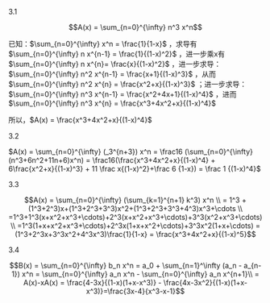 3.1

$$A(x) = \sum_{n=0}^{\infty} n^3 x^n$$

已知：$\sum_{n=0}^{\infty} x^n = \frac{1}{1-x}$ ，求导有 $\sum_{n=0}^{\infty} n x^{n-1} = \frac{1}{(1-x)^2}$ ，进一步乘x有 $\sum_{n=0}^{\infty} n x^{n}= \frac{x}{(1-x)^2}$  ，进一步求导： $\sum_{n=0}^{\infty} n^2 x^{n-1} = \frac{x+1}{(1-x)^3}$ ，从而 $\sum_{n=0}^{\infty} n^2 x^{n} = \frac{x^2+x}{(1-x)^3}$ ；进一步求导：$\sum_{n=0}^{\infty} n^3 x^{n-1} = \frac{x^2+4x+1}{(1-x)^4}$ ，进而$\sum_{n=0}^{\infty} n^3 x^{n} = \frac{x^3+4x^2+x}{(1-x)^4}$ 

所以，$A(x)  = \frac{x^3+4x^2+x}{(1-x)^4}$



3.2

$A(x) = \sum_{n=0}^{\infty} (_3^{n+3}) x^n = \frac16 (\sum_{n=0}^{\infty} (n^3+6n^2+11n+6)x^n) = \frac16(\frac{x^3+4x^2+x}{(1-x)^4} + 6\frac{x^2+x}{(1-x)^3} + 11 \frac x{(1-x)^2}+\frac 6 {1-x}) = \frac 1 {(1-x)^4}$

 

3.3

$$A(x)  = \sum_{n=0}^{\infty} (\sum_{k=1}^{n+1} k^3) x^n \\ = 1^3 + (1^3+2^3)x+(1^3+2^3+3^3)x^2+(1^3+2^3+3^3+4^3)x^3+\cdots \\ =1^3+1^3(x+x^2+x^3+\cdots)+2^3(x+x^2+x^3+\cdots)+3^3(x^2+x^3+\cdots) \\ =1^3(1+x+x^2+x^3+\cdots)+2^3x(1+x+x^2+\cdots)+3^3x^2(1+x+\cdots) = (1^3+2^3x+3^3x^2+4^3x^3)\frac{1}{1-x} = \frac{x^3+4x^2+x}{(1-x)^5}$$ 

3.4

$$B(x) = \sum_{n=0}^{\infty} b_n x^n = a_0 + \sum_{n=1}^\infty (a_n - a_{n-1}) x^n = \sum_{n=0}^{\infty} a_n x^n - \sum_{n=0}^{\infty} a_n x^{n+1}\\ = A(x)-xA(x) = \frac{4-3x}{(1-x)(1+x-x^3)} - \frac{4x-3x^2}{(1-x)(1+x-x^3)}=\frac{3x-4}{x^3-x-1}$$

